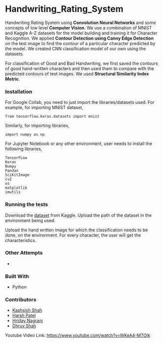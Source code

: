 # Handwriting_Rating_System
Handwriting Rating System using **Convolution Neural Networks** and some concepts of low level **Computer Vision**. We use a combination of MNIST and Kaggle A-Z datasets for the model building and training it for Character Recognition. We applied **Contour Detection using Canny Edge Detection** on the test image to find the contour of a particular character predicted by the model. 
We created CNN classification model of our own using the datasets.

For classification of Good and Bad Handwriting, we first saved the contours of good hand-written characters and then used them to compare with the predicted contours of test images. We used **Structural Similarity Index Metric**.

### Installation
For Google Collab, you need to just import the libraries/datasets used. For example, for importing MNIST dataset, 
```
from tensorflow.keras.datasets import mnist
```
Similarly, for importing libraries,
```
import numpy as np
```
For Jupyter Notebook or any other environment, user needs to install the following libraries, 
```
TensorFLow
Keras
Numpy
Pandas
SciKitImage
cv2
os  
matplotlib
imutils
``` 
### Running the tests
Download the [dataset](https://www.kaggle.com/sachinpatel21/az-handwritten-alphabets-in-csv-format) from Kaggle. Upload the path of the dataset in the environment being used. 

Upload the hand written image for which the classification needs to be done, on the environment. For every character, the user will get the  characteristics.

### Other Attempts
- 


### Built With

- Python 

### Contributors

- [Kashsish Shah](github.com/KashishShah1411)
- [Harsh Patel](github.com/hap662000)
- [Hriday Nagrani](github.com/HridayNagrani)
- [Dhruv Shah](github.com/dhruvshah01)

Youtube Video Link: https://www.youtube.com/watch?v=WKeA4-MTOlk
